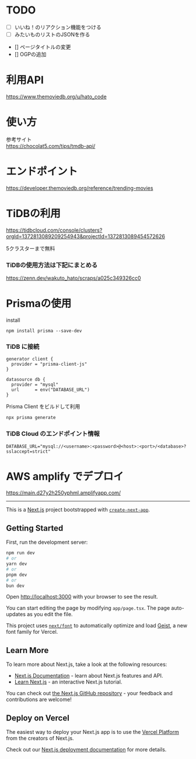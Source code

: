 # TODO
- [ ] いいね！のリアクション機能をつける
- [ ] みたいものリストのJSONを作る 
- [] ページタイトルの変更
- [] OGPの追加


# 利用API
https://www.themoviedb.org/u/hato_code

# 使い方
参考サイト  
https://chocolat5.com/tips/tmdb-api/

# エンドポイント
https://developer.themoviedb.org/reference/trending-movies

# TiDBの利用

https://tidbcloud.com/console/clusters?orgId=1372813089209254943&projectId=1372813089454572626

5クラスターまで無料

### TiDBの使用方法は下記にまとめる
https://zenn.dev/wakuto_hato/scraps/a025c349326cc0

# Prismaの使用
install
```
npm install prisma --save-dev
```

### TiDB に接続

```prisma/schema.prisma
generator client {
  provider = "prisma-client-js"
}

datasource db {
  provider = "mysql"
  url      = env("DATABASE_URL")
}
```

Prisma Client をビルドして利用
```bash
npx prisma generate
```

### TiDB Cloud のエンドポイント情報
```.env
DATABASE_URL="mysql://<username>:<password>@<host>:<port>/<database>?sslaccept=strict"
```


# AWS amplify でデプロイ
https://main.d27y2h250yphml.amplifyapp.com/

---

This is a [Next.js](https://nextjs.org) project bootstrapped with [`create-next-app`](https://nextjs.org/docs/app/api-reference/cli/create-next-app).

## Getting Started

First, run the development server:

```bash
npm run dev
# or
yarn dev
# or
pnpm dev
# or
bun dev
```

Open [http://localhost:3000](http://localhost:3000) with your browser to see the result.

You can start editing the page by modifying `app/page.tsx`. The page auto-updates as you edit the file.

This project uses [`next/font`](https://nextjs.org/docs/app/building-your-application/optimizing/fonts) to automatically optimize and load [Geist](https://vercel.com/font), a new font family for Vercel.

## Learn More

To learn more about Next.js, take a look at the following resources:

- [Next.js Documentation](https://nextjs.org/docs) - learn about Next.js features and API.
- [Learn Next.js](https://nextjs.org/learn) - an interactive Next.js tutorial.

You can check out [the Next.js GitHub repository](https://github.com/vercel/next.js) - your feedback and contributions are welcome!

## Deploy on Vercel

The easiest way to deploy your Next.js app is to use the [Vercel Platform](https://vercel.com/new?utm_medium=default-template&filter=next.js&utm_source=create-next-app&utm_campaign=create-next-app-readme) from the creators of Next.js.

Check out our [Next.js deployment documentation](https://nextjs.org/docs/app/building-your-application/deploying) for more details.
